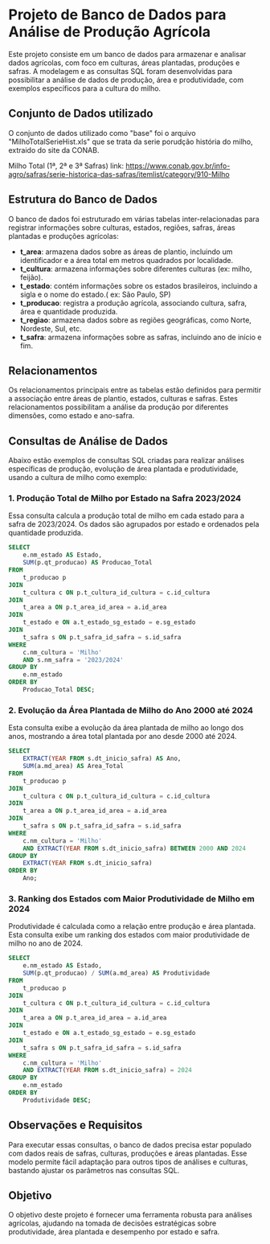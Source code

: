 ﻿# Projeto de Banco de Dados para Análise de Produção Agrícola

Este projeto consiste em um banco de dados para armazenar e analisar dados agrícolas, com foco em culturas, áreas plantadas, produções e safras. A modelagem e as consultas SQL foram desenvolvidas para possibilitar a análise de dados de produção, área e produtividade, com exemplos específicos para a cultura do milho.

## Conjunto de Dados utilizado

O conjunto de dados utilizado como "base" foi o arquivo "MilhoTotalSerieHist.xls" que se trata da serie porudção história do milho, extraido do site da CONAB.

Milho Total (1ª, 2ª e 3ª Safras) link: https://www.conab.gov.br/info-agro/safras/serie-historica-das-safras/itemlist/category/910-Milho


## Estrutura do Banco de Dados

O banco de dados foi estruturado em várias tabelas inter-relacionadas para registrar informações sobre culturas, estados, regiões, safras, áreas plantadas e produções agrícolas:

- **t_area**: armazena dados sobre as áreas de plantio, incluindo um identificador e a área total em metros quadrados por localidade.
- **t_cultura**: armazena informações sobre diferentes culturas (ex: milho, feijão).
- **t_estado**: contém informações sobre os estados brasileiros, incluindo a sigla e o nome do estado.( ex: São Paulo, SP)
- **t_producao**: registra a produção agrícola, associando cultura, safra, área e quantidade produzida.
- **t_regiao**: armazena dados sobre as regiões geográficas, como Norte, Nordeste, Sul, etc.
- **t_safra**: armazena informações sobre as safras, incluindo ano de início e fim.

## Relacionamentos

Os relacionamentos principais entre as tabelas estão definidos para permitir a associação entre áreas de plantio, estados, culturas e safras. Estes relacionamentos possibilitam a análise da produção por diferentes dimensões, como estado e ano-safra.

## Consultas de Análise de Dados

Abaixo estão exemplos de consultas SQL criadas para realizar análises específicas de produção, evolução de área plantada e produtividade, usando a cultura de milho como exemplo:

### 1. Produção Total de Milho por Estado na Safra 2023/2024

Essa consulta calcula a produção total de milho em cada estado para a safra de 2023/2024. Os dados são agrupados por estado e ordenados pela quantidade produzida.

```sql
SELECT 
    e.nm_estado AS Estado,
    SUM(p.qt_producao) AS Producao_Total
FROM 
    t_producao p
JOIN 
    t_cultura c ON p.t_cultura_id_cultura = c.id_cultura
JOIN 
    t_area a ON p.t_area_id_area = a.id_area
JOIN 
    t_estado e ON a.t_estado_sg_estado = e.sg_estado
JOIN 
    t_safra s ON p.t_safra_id_safra = s.id_safra
WHERE 
    c.nm_cultura = 'Milho' 
    AND s.nm_safra = '2023/2024'
GROUP BY 
    e.nm_estado
ORDER BY 
    Producao_Total DESC;
```

### 2. Evolução da Área Plantada de Milho do Ano 2000 até 2024

Esta consulta exibe a evolução da área plantada de milho ao longo dos anos, mostrando a área total plantada por ano desde 2000 até 2024.

```sql
SELECT 
    EXTRACT(YEAR FROM s.dt_inicio_safra) AS Ano,
    SUM(a.md_area) AS Area_Total
FROM 
    t_producao p
JOIN 
    t_cultura c ON p.t_cultura_id_cultura = c.id_cultura
JOIN 
    t_area a ON p.t_area_id_area = a.id_area
JOIN 
    t_safra s ON p.t_safra_id_safra = s.id_safra
WHERE 
    c.nm_cultura = 'Milho'
    AND EXTRACT(YEAR FROM s.dt_inicio_safra) BETWEEN 2000 AND 2024
GROUP BY 
    EXTRACT(YEAR FROM s.dt_inicio_safra)
ORDER BY 
    Ano;
```

### 3. Ranking dos Estados com Maior Produtividade de Milho em 2024

Produtividade é calculada como a relação entre produção e área plantada. Esta consulta exibe um ranking dos estados com maior produtividade de milho no ano de 2024.

```sql
SELECT 
    e.nm_estado AS Estado,
    SUM(p.qt_producao) / SUM(a.md_area) AS Produtividade
FROM 
    t_producao p
JOIN 
    t_cultura c ON p.t_cultura_id_cultura = c.id_cultura
JOIN 
    t_area a ON p.t_area_id_area = a.id_area
JOIN 
    t_estado e ON a.t_estado_sg_estado = e.sg_estado
JOIN 
    t_safra s ON p.t_safra_id_safra = s.id_safra
WHERE 
    c.nm_cultura = 'Milho'
    AND EXTRACT(YEAR FROM s.dt_inicio_safra) = 2024
GROUP BY 
    e.nm_estado
ORDER BY 
    Produtividade DESC;
```

## Observações e Requisitos

Para executar essas consultas, o banco de dados precisa estar populado com dados reais de safras, culturas, produções e áreas plantadas. Esse modelo permite fácil adaptação para outros tipos de análises e culturas, bastando ajustar os parâmetros nas consultas SQL.

## Objetivo

O objetivo deste projeto é fornecer uma ferramenta robusta para análises agrícolas, ajudando na tomada de decisões estratégicas sobre produtividade, área plantada e desempenho por estado e safra.
